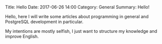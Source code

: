 Title: Hello
Date: 2017-06-26 14:00
Category: General
Summary: Hello!

Hello, here I will write some articles about programming in general and PostgreSQL development in particular.

My intentions are mostly selfish, I just want to structure my knowledge and improve English.
